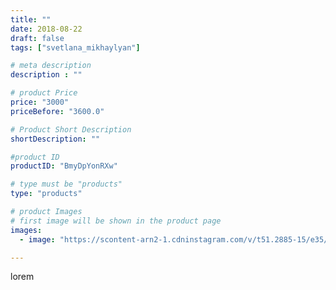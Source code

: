 ```yaml
---
title: ""
date: 2018-08-22
draft: false
tags: ["svetlana_mikhaylyan"]

# meta description
description : ""

# product Price
price: "3000"
priceBefore: "3600.0"

# Product Short Description
shortDescription: ""

#product ID
productID: "BmyDpYonRXw"

# type must be "products"
type: "products"

# product Images
# first image will be shown in the product page
images:
  - image: "https://scontent-arn2-1.cdninstagram.com/v/t51.2885-15/e35/39356467_1743688979091157_2235706631356678144_n.jpg?se=7&tp=1&_nc_ht=scontent-arn2-1.cdninstagram.com&_nc_cat=101&_nc_ohc=JRiISLOAVxcAX-15BQV&oh=98bdddf343723ff44ccd6f7a2b2f4acc&oe=6073B007&ig_cache_key=MTg1MTU1ODQzNDg5MTk2MTg0MA%3D%3D.2"

---
```

lorem
